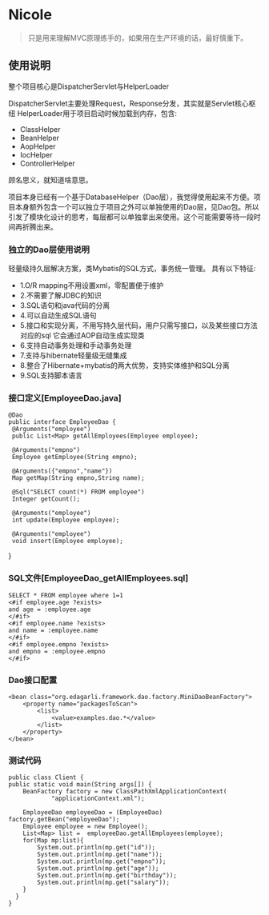 # Nicole

>只是用来理解MVC原理练手的，如果用在生产环境的话，最好慎重下。

## 使用说明

整个项目核心是DispatcherServlet与HelperLoader

DispatcherServlet主要处理Request，Response分发，其实就是Servlet核心枢纽
HelperLoader用于项目启动时候加载到内存，包含:
	 
 * ClassHelper
 * BeanHelper
 * AopHelper
 * IocHelper
 * ControllerHelper

顾名思义，就知道啥意思。

项目本身已经有一个基于DatabaseHelper（Dao层），我觉得使用起来不方便。项目本身额外包含一个可以独立于项目之外可以单独使用的Dao层，见Dao包。所以引发了模块化设计的思考，每层都可以单独拿出来使用。这个可能需要等待一段时间再折腾出来。

###  独立的Dao层使用说明

轻量级持久层解决方案，类Mybatis的SQL方式，事务统一管理。 具有以下特征:

* 1.O/R mapping不用设置xml，零配置便于维护
* 2.不需要了解JDBC的知识
* 3.SQL语句和java代码的分离
* 4.可以自动生成SQL语句
* 5.接口和实现分离，不用写持久层代码，用户只需写接口，以及某些接口方法对应的sql 它会通过AOP自动生成实现类
* 6.支持自动事务处理和手动事务处理
* 7.支持与hibernate轻量级无缝集成
* 8.整合了Hibernate+mybatis的两大优势，支持实体维护和SQL分离
* 9.SQL支持脚本语言

### 接口定义[EmployeeDao.java]  
    @Dao
    public interface EmployeeDao {
     @Arguments("employee")
     public List<Map> getAllEmployees(Employee employee);
    
     @Arguments("empno")
     Employee getEmployee(String empno);
    
     @Arguments({"empno","name"})
     Map getMap(String empno,String name);

     @Sql("SELECT count(*) FROM employee")
     Integer getCount();

     @Arguments("employee")
     int update(Employee employee);

     @Arguments("employee")
     void insert(Employee employee);
   }
    
### SQL文件[EmployeeDao_getAllEmployees.sql]
    SELECT * FROM employee where 1=1 
    <#if employee.age ?exists>
	and age = :employee.age
    </#if>
    <#if employee.name ?exists>
	and name = :employee.name
    </#if>
    <#if employee.empno ?exists>
	and empno = :employee.empno
    </#if>

### Dao接口配置
	<bean class="org.edagarli.framework.dao.factory.MiniDaoBeanFactory">
		<property name="packagesToScan">
			<list>
				<value>examples.dao.*</value>
			</list>
		</property>
	</bean>

### 测试代码
    public class Client {
    public static void main(String args[]) {
		BeanFactory factory = new ClassPathXmlApplicationContext(
				"applicationContext.xml");
     		
		EmployeeDao employeeDao = (EmployeeDao) factory.getBean("employeeDao");
		Employee employee = new Employee();
		List<Map> list =  employeeDao.getAllEmployees(employee);
		for(Map mp:list){
			System.out.println(mp.get("id"));
			System.out.println(mp.get("name"));
			System.out.println(mp.get("empno"));
			System.out.println(mp.get("age"));
			System.out.println(mp.get("birthday"));
			System.out.println(mp.get("salary"));
		}
	  }
    }


